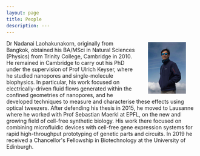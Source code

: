 ```yaml
---
layout: page
title: People
description: ---
---
```


<img src="/assets/images/profile_.jpg" width="100" alt="CF" align="right" hspace="30" vspace="5">

Dr Nadanai Laohakunakorn, originally from Bangkok, obtained his BA/MSci in Natural Sciences (Physics) from Trinity College, Cambridge in 2010. He remained in Cambridge to carry out his PhD under the supervision of Prof Ulrich Keyser, where he studied nanopores and single-molecule biophysics. In particular, his work focused on electrically-driven fluid flows generated within the confined geometries of nanopores, and he developed techniques to measure and characterise these effects using optical tweezers. After defending his thesis in 2015, he moved to Lausanne where he worked with Prof Sebastian Maerkl at EPFL, on the new and growing field of cell-free synthetic biology. His work there focused on combining microfluidic devices with cell-free gene expression systems for rapid high-throughput prototyping of genetic parts and circuits. In 2019 he received a Chancellor's Fellowship in Biotechnology at the University of Edinburgh. 

